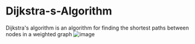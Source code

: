 # Dijkstra-s-Algorithm
Dijkstra's algorithm is an algorithm for finding the shortest paths between nodes in a weighted graph
![image](https://github.com/foreshubham/Dijkstra-s-Algorithm/assets/130773338/67292c0b-6ad3-4e09-a2e0-92ed0ba3c2fe)
